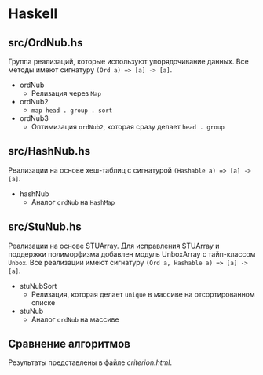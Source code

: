 # Haskell
## src/OrdNub.hs
Группа реализаций, которые используют упорядочивание данных. Все методы имеют сигнатуру
`(Ord a) => [a] -> [a]`.
* ordNub
  * Релизация через `Map`
* ordNub2 
  * `map head . group . sort`
* ordNub3
  * Оптимизация `ordNub2`, которая сразу делает `head . group`
  
## src/HashNub.hs
Реализации на основе хеш-таблиц с сигнатурой `(Hashable a) => [a] -> [a]`.
* hashNub
  * Аналог `ordNub` на `HashMap`
  
## src/StuNub.hs
Реализации на основе STUArray. Для исправления STUArray и поддержки полиморфизма
добавлен модуль UnboxArray с тайп-классом `Unbox`. Все реализации имеют сигнатуру
`(Ord a, Hashable a) => [a] -> [a]`.
* stuNubSort
  * Релизация, которая делает `unique` в массиве на отсортированном списке
* stuNub
  * Аналог `ordNub` на массиве

## Сравнение алгоритмов

Результаты представлены в файле *criterion.html*.